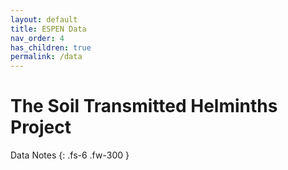 ```yaml
---
layout: default
title: ESPEN Data
nav_order: 4
has_children: true
permalink: /data
---
```


# The Soil Transmitted Helminths Project

Data Notes
{: .fs-6 .fw-300 }